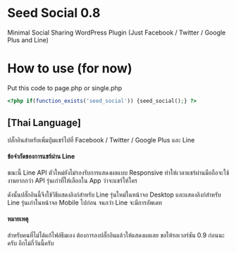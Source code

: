 # Seed Social 0.8
Minimal Social Sharing WordPress Plugin (Just Facebook / Twitter / Google Plus and Line)

# How to use (for now)

Put this code to page.php or single.php

```php
<?php if(function_exists('seed_social')) {seed_social();} ?>
```


## [Thai Language]
ปลั๊กอินสำหรับเพิ่มปุ่มแชร์ไปที่ Facebook / Twitter / Google Plus และ Line

#### ข้อจำกัดของการแชร์ผ่าน Line
ขณะนี้ Line API ตัวใหม่ยังไม่รองรับการแสดงผลแบบ Responsive ทำให้เวลาแชร์ผ่านมือถือจะใช้งานยากกว่า API รุ่นเก่าที่ให้เลือกใน App ว่าจะแชร์ให้ใคร 

ดังนั้นปลั๊กอินนี้จึงใช้วิธีแสดงลิงก์สำหรับ Line รุ่นใหม่ในหน้าจอ Desktop และแสดงลิงก์สำหรับ Line รุ่นเก่าในหน้าจอ Mobile ไปก่อน จนกว่า Line จะมีการอัพเดท

#### หมายเหตุ
สำหรับคนที่ไม่ได้แก้ไฟล์ธีมเอง ต้องการลงปลั๊กอินแล้วให้แสดงผลเลย ขอให้รอเวอร์ชัน 0.9 ก่อนนะครับ อีกไม่กี่วันนี้ครับ
